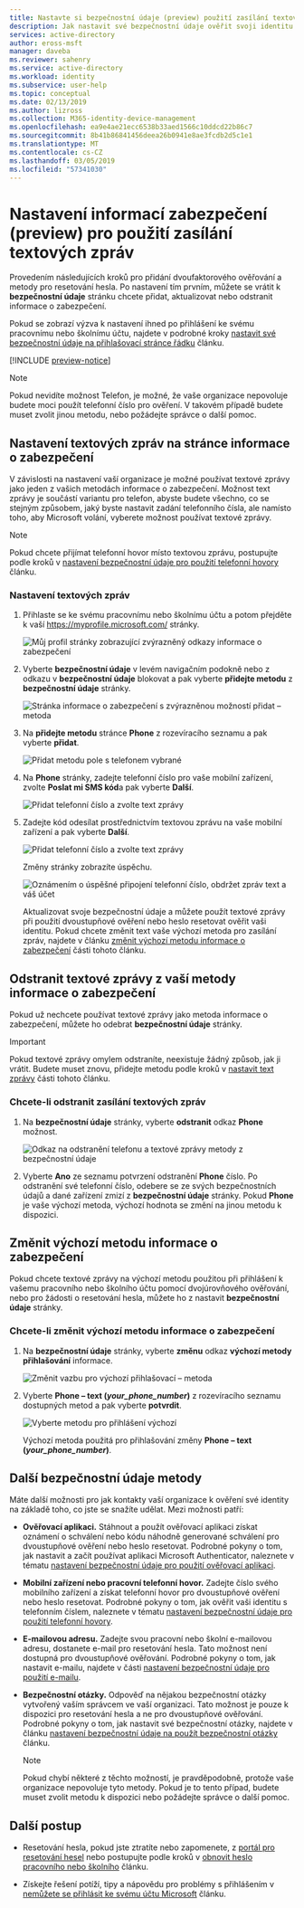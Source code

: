 ```yaml
---
title: Nastavte si bezpečnostní údaje (preview) použití zasílání textových zpráv – Azure Active Directory | Dokumentace Microsoftu
description: Jak nastavit své bezpečnostní údaje ověřit svoji identitu pomocí zasílání textových zpráv a vašeho mobilního zařízení.
services: active-directory
author: eross-msft
manager: daveba
ms.reviewer: sahenry
ms.service: active-directory
ms.workload: identity
ms.subservice: user-help
ms.topic: conceptual
ms.date: 02/13/2019
ms.author: lizross
ms.collection: M365-identity-device-management
ms.openlocfilehash: ea9e4ae21ecc6538b33aed1566c10ddcd22b86c7
ms.sourcegitcommit: 8b41b86841456deea26b0941e8ae3fcdb2d5c1e1
ms.translationtype: MT
ms.contentlocale: cs-CZ
ms.lasthandoff: 03/05/2019
ms.locfileid: "57341030"
---
```

# <a name="set-up-security-info-preview-to-use-text-messaging"></a>Nastavení informací zabezpečení (preview) pro použití zasílání textových zpráv
Provedením následujících kroků pro přidání dvoufaktorového ověřování a metody pro resetování hesla. Po nastavení tím prvním, můžete se vrátit k **bezpečnostní údaje** stránku chcete přidat, aktualizovat nebo odstranit informace o zabezpečení.

Pokud se zobrazí výzva k nastavení ihned po přihlášení ke svému pracovnímu nebo školnímu účtu, najdete v podrobné kroky [nastavit své bezpečnostní údaje na přihlašovací stránce řádku](security-info-setup-signin.md) článku.

[!INCLUDE [preview-notice](../../../includes/active-directory-end-user-preview-notice-security-info.md)]

>[!Note]
>Pokud nevidíte možnost Telefon, je možné, že vaše organizace nepovoluje budete moci použít telefonní číslo pro ověření. V takovém případě budete muset zvolit jinou metodu, nebo požádejte správce o další pomoc.

## <a name="set-up-text-messages-from-the-security-info-page"></a>Nastavení textových zpráv na stránce informace o zabezpečení
V závislosti na nastavení vaší organizace je možné používat textové zprávy jako jeden z vašich metodách informace o zabezpečení. Možnost text zprávy je součástí variantu pro telefon, abyste budete všechno, co se stejným způsobem, jaký byste nastavit zadání telefonního čísla, ale namísto toho, aby Microsoft volání, vyberete možnost používat textové zprávy.

>[!Note]
>Pokud chcete přijímat telefonní hovor místo textovou zprávu, postupujte podle kroků v [nastavení bezpečnostní údaje pro použití telefonní hovory](security-info-setup-phone-number.md) článku.

### <a name="to-set-up-text-messages"></a>Nastavení textových zpráv

1. Přihlaste se ke svému pracovnímu nebo školnímu účtu a potom přejděte k vaší https://myprofile.microsoft.com/ stránky.

    ![Můj profil stránky zobrazující zvýrazněný odkazy informace o zabezpečení](media/security-info/securityinfo-myprofile-page.png)

2. Vyberte **bezpečnostní údaje** v levém navigačním podokně nebo z odkazu v **bezpečnostní údaje** blokovat a pak vyberte **přidejte metodu** z **bezpečnostní údaje**  stránky.

    ![Stránka informace o zabezpečení s zvýrazněnou možností přidat – metoda](media/security-info/securityinfo-myprofile-addmethod-page.png)

3. Na **přidejte metodu** stránce **Phone** z rozevíracího seznamu a pak vyberte **přidat**.

    ![Přidat metodu pole s telefonem vybrané](media/security-info/securityinfo-myprofile-addphonetext.png)

4. Na **Phone** stránky, zadejte telefonní číslo pro vaše mobilní zařízení, zvolte **Poslat mi SMS kód**a pak vyberte **Další**.

    ![Přidat telefonní číslo a zvolte text zprávy](media/security-info/securityinfo-myprofile-phonetext-addnumber.png)

5. Zadejte kód odesílat prostřednictvím textovou zprávu na vaše mobilní zařízení a pak vyberte **Další**.

    ![Přidat telefonní číslo a zvolte text zprávy](media/security-info/securityinfo-myprofile-phonetext-entercode.png)

    Změny stránky zobrazíte úspěchu.

    ![Oznámením o úspěšné připojení telefonní číslo, obdržet zpráv text a váš účet](media/security-info/securityinfo-myprofile-phonetext-success.png)

    Aktualizovat svoje bezpečnostní údaje a můžete použít textové zprávy při použití dvoustupňové ověření nebo heslo resetovat ověřit vaši identitu. Pokud chcete změnit text vaše výchozí metoda pro zasílání zpráv, najdete v článku [změnit výchozí metodu informace o zabezpečení](#change-your-default-security-info-method) části tohoto článku.

## <a name="delete-text-messaging-from-your-security-info-methods"></a>Odstranit textové zprávy z vaší metody informace o zabezpečení
Pokud už nechcete používat textové zprávy jako metoda informace o zabezpečení, můžete ho odebrat **bezpečnostní údaje** stránky.

>[!Important]
>Pokud textové zprávy omylem odstraníte, neexistuje žádný způsob, jak ji vrátit. Budete muset znovu, přidejte metodu podle kroků v [nastavit text zprávy](#set-up-text-messages-from-the-security-info-page) části tohoto článku.

### <a name="to-delete-text-messaging"></a>Chcete-li odstranit zasílání textových zpráv

1. Na **bezpečnostní údaje** stránky, vyberte **odstranit** odkaz **Phone** možnost.

    ![Odkaz na odstranění telefonu a textové zprávy metody z bezpečnostní údaje](media/security-info/securityinfo-myprofile-phonetext-delete.png)

2. Vyberte **Ano** ze seznamu potvrzení odstranění **Phone** číslo. Po odstranění své telefonní číslo, odebere se ze svých bezpečnostních údajů a dané zařízení zmizí z **bezpečnostní údaje** stránky. Pokud **Phone** je vaše výchozí metoda, výchozí hodnota se změní na jinou metodu k dispozici.

## <a name="change-your-default-security-info-method"></a>Změnit výchozí metodu informace o zabezpečení
Pokud chcete textové zprávy na výchozí metodu použitou při přihlášení k vašemu pracovního nebo školního účtu pomocí dvojúrovňového ověřování, nebo pro žádosti o resetování hesla, můžete ho z nastavit **bezpečnostní údaje** stránky.

### <a name="to-change-your-default-security-info-method"></a>Chcete-li změnit výchozí metodu informace o zabezpečení

1. Na **bezpečnostní údaje** stránky, vyberte **změnu** odkaz **výchozí metody přihlašování** informace.

    ![Změnit vazbu pro výchozí přihlašovací – metoda](media/security-info/securityinfo-myprofile-phonetext-defaultchange.png)

2. Vyberte **Phone – text (*_your_phone_number_*)** z rozevíracího seznamu dostupných metod a pak vyberte **potvrdit**.

    ![Vyberte metodu pro přihlášení výchozí](media/security-info/securityinfo-myprofile-phonetext-changeddefault.png)

    Výchozí metoda použitá pro přihlašování změny **Phone – text (*_your_phone_number_*)**.

## <a name="additional-security-info-methods"></a>Další bezpečnostní údaje metody
Máte další možnosti pro jak kontakty vaší organizace k ověření své identity na základě toho, co jste se snažíte udělat. Mezi možnosti patří:

- **Ověřovací aplikaci.** Stáhnout a použít ověřovací aplikaci získat oznámení o schválení nebo kódu náhodně generované schválení pro dvoustupňové ověření nebo heslo resetovat. Podrobné pokyny o tom, jak nastavit a začít používat aplikaci Microsoft Authenticator, naleznete v tématu [nastavení bezpečnostní údaje pro použití ověřovací aplikaci](security-info-setup-auth-app.md).

- **Mobilní zařízení nebo pracovní telefonní hovor.** Zadejte číslo svého mobilního zařízení a získat telefonní hovor pro dvoustupňové ověření nebo heslo resetovat. Podrobné pokyny o tom, jak ověřit vaši identitu s telefonním číslem, naleznete v tématu [nastavení bezpečnostní údaje pro použití telefonní hovory](security-info-setup-phone-number.md).

- **E-mailovou adresu.** Zadejte svou pracovní nebo školní e-mailovou adresu, dostanete e-mail pro resetování hesla. Tato možnost není dostupná pro dvoustupňové ověřování. Podrobné pokyny o tom, jak nastavit e-mailu, najdete v části [nastavení bezpečnostní údaje pro použití e-mailu](security-info-setup-email.md).

- **Bezpečnostní otázky.** Odpověď na nějakou bezpečnostní otázky vytvořený vaším správcem ve vaší organizaci. Tato možnost je pouze k dispozici pro resetování hesla a ne pro dvoustupňové ověřování. Podrobné pokyny o tom, jak nastavit své bezpečnostní otázky, najdete v článku [nastavení bezpečnostní údaje na použít bezpečnostní otázky](security-info-setup-questions.md) článku.
    
    >[!Note]
    >Pokud chybí některé z těchto možností, je pravděpodobně, protože vaše organizace nepovoluje tyto metody. Pokud je to tento případ, budete muset zvolit metodu k dispozici nebo požádejte správce o další pomoc.

## <a name="next-steps"></a>Další postup

- Resetování hesla, pokud jste ztratíte nebo zapomenete, z [portál pro resetování hesel](https://passwordreset.microsoftonline.com/) nebo postupujte podle kroků v [obnovit heslo pracovního nebo školního](user-help-reset-password.md) článku.

- Získejte řešení potíží, tipy a nápovědu pro problémy s přihlášením v [nemůžete se přihlásit ke svému účtu Microsoft](https://support.microsoft.com/help/12429/microsoft-account-sign-in-cant) článku.